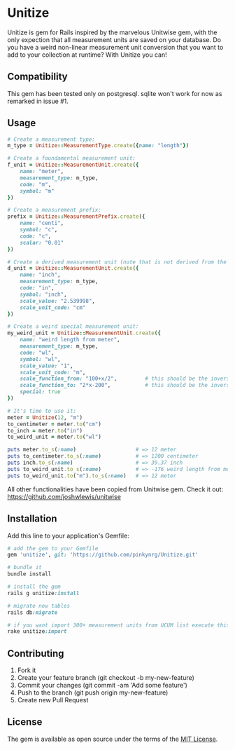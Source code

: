 # Unitize
Unitize is gem for Rails inspired by the marvelous Unitwise gem, with the only expection that all measurement units are saved on your database. 
Do you have a weird non-linear measurement unit conversion that you want to add to your collection at runtime? With Unitize you can!

## Compatibility
This gem has been tested only on postgresql. 
sqlite won't work for now as remarked in issue #1. 

## Usage

```ruby
# Create a measurement type:
m_type = Unitize::MeasurementType.create({name: "length"})

# Create a foundamental measurement unit: 
f_unit = Unitize::MeasurementUnit.create({
	name: "meter", 
	measurement_type: m_type, 
	code: "m", 
	symbol: "m"
})

# Create a measurement prefix:
prefix = Unitize::MeasurementPrefix.create({
	name: "centi", 
	symbol: "c", 
	code: "c", 
	scalar: "0.01"
})

# Create a derived measurement unit (note that is not derived from the meter, m, but from the centimeter, cm):
d_unit = Unitize::MeasurementUnit.create({
	name: "inch", 
	measurement_type: m_type, 
	code: "in", 
	symbol: "inch", 
	scale_value: "2.539998", 
	scale_unit_code: "cm"
})

# Create a weird special measurement unit:
my_weird_unit = Unitize::MeasurementUnit.create({
	name: "weird length from meter", 
	measurement_type: m_type, 
	code: "wl", 
	symbol: "wl", 
	scale_value: "1", 
	scale_unit_code: "m", 
	scale_function_from: "100+x/2", 		# this should be the inverse function of scale_function_to
	scale_function_to: "2*x-200", 			# this should be the inverse function of scale_function_from
	special: true
})

# It's time to use it:
meter = Unitize(12, "m")
to_centimeter = meter.to("cm")
to_inch = meter.to("in")
to_weird_unit = meter.to("wl")

puts meter.to_s(:name)                   # => 12 meter
puts to_centimeter.to_s(:name)           # => 1200 centimeter
puts inch.to_s(:name)                    # => 39.37 inch
puts to_weird_unit.to_s(:name)           # => -176 weird length from meter
puts to_weird_unit.to("m").to_s(:name)   # => 12 meter
```

All other functionalities have been copied from Unitwise gem. Check it out: https://github.com/joshwlewis/unitwise

## Installation
Add this line to your application's Gemfile:

```ruby
# add the gem to your Gemfile
gem 'unitize', git: 'https://github.com/pinkynrg/Unitize.git'

# bundle it
bundle install

# install the gem
rails g unitize:install

# migrate new tables
rails db:migrate

# if you want import 300+ measurement units from UCUM list execute this command too:
rake unitize:import
```

## Contributing
1. Fork it
2. Create your feature branch (git checkout -b my-new-feature)
3. Commit your changes (git commit -am 'Add some feature')
4. Push to the branch (git push origin my-new-feature)
5. Create new Pull Request

## License
The gem is available as open source under the terms of the [MIT License](http://opensource.org/licenses/MIT).
